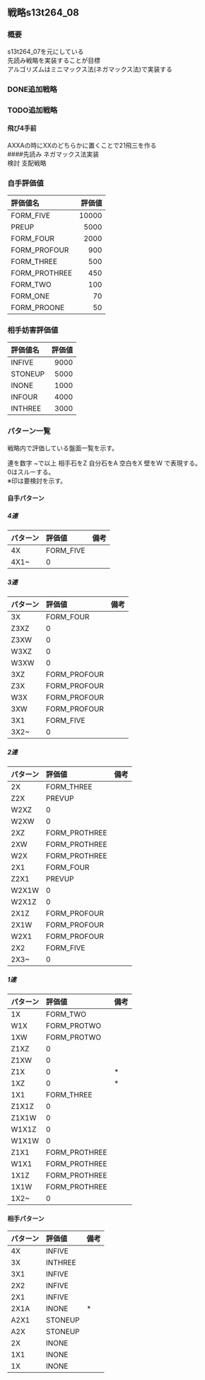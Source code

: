 ## 戦略s13t264_08
### 概要
s13t264_07を元にしている   
先読み戦略を実装することが目標   
アルゴリズムはミニマックス法(ネガマックス法)で実装する   

### DONE追加戦略

### TODO追加戦略
#### 飛び4手前
AXXAの時にXXのどちらかに置くことで21飛三を作る   
####先読み
ネガマックス法実装   
検討 支配戦略

### 自手評価値

|評価値名|評価値|
|:--|--:|
|FORM_FIVE|10000|
|PREUP|5000|
|FORM_FOUR|2000|
|FORM_PROFOUR|900|
|FORM_THREE|500|
|FORM_PROTHREE|450|
|FORM_TWO|100|
|FORM_ONE|70|
|FORM_PROONE|50|

### 相手妨害評価値

|評価値名|評価値|
|:--|--:|
|INFIVE|9000|
|STONEUP|5000|
|INONE|1000|
|INFOUR|4000|
|INTHREE|3000|

### パターン一覧
戦略内で評価している盤面一覧を示す。   

連を数字 ~で以上 相手石をZ 自分石をA 空白をX 壁をW で表現する。   
0はスルーする。   
※印は要検討を示す。   

#### 自手パターン


##### 4連
|パターン|評価値|備考|
|:--|:--|:--|
|4X|FORM_FIVE||
|4X1~|0|||
##### 3連
|パターン|評価値|備考|
|:--|:--|:--|
|3X|FORM_FOUR||
|Z3XZ|0||
|Z3XW|0||
|W3XZ|0||
|W3XW|0||
|3XZ|FORM_PROFOUR||
|Z3X|FORM_PROFOUR||
|W3X|FORM_PROFOUR||
|3XW|FORM_PROFOUR||
|3X1|FORM_FIVE||
|3X2~|0|||
##### 2連
|パターン|評価値|備考|
|:--|:--|:--|
|2X|FORM_THREE||
|Z2X|PREVUP||
|W2XZ|0||
|W2XW|0||
|2XZ|FORM_PROTHREE||
|2XW|FORM_PROTHREE||
|W2X|FORM_PROTHREE||
|2X1|FORM_FOUR||
|Z2X1|PREVUP||
|W2X1W|0||
|W2X1Z|0||
|2X1Z|FORM_PROFOUR||
|2X1W|FORM_PROFOUR||
|W2X1|FORM_PROFOUR||
|2X2|FORM_FIVE||
|2X3~|0|||
##### 1連
|パターン|評価値|備考|
|:--|:--|:--|
|1X|FORM_TWO||
|W1X|FORM_PROTWO||
|1XW|FORM_PROTWO||
|Z1XZ|0||
|Z1XW|0||
|Z1X|0|*|
|1XZ|0|*|
|1X1|FORM_THREE||
|Z1X1Z|0||
|Z1X1W|0||
|W1X1Z|0||
|W1X1W|0||
|Z1X1|FORM_PROTHREE||
|W1X1|FORM_PROTHREE||
|1X1Z|FORM_PROTHREE||
|1X1W|FORM_PROTHREE||
|1X2~|0|||

#### 相手パターン
|パターン|評価値|備考|
|:--|:--|:--|
|4X|INFIVE||
|3X|INTHREE||
|3X1|INFIVE||
|2X2|INFIVE||
|2X1|INFIVE||
|2X1A|INONE|*|
|A2X1|STONEUP||
|A2X|STONEUP||
|2X|INONE||
|1X1|INONE||
|1X|INONE|||
